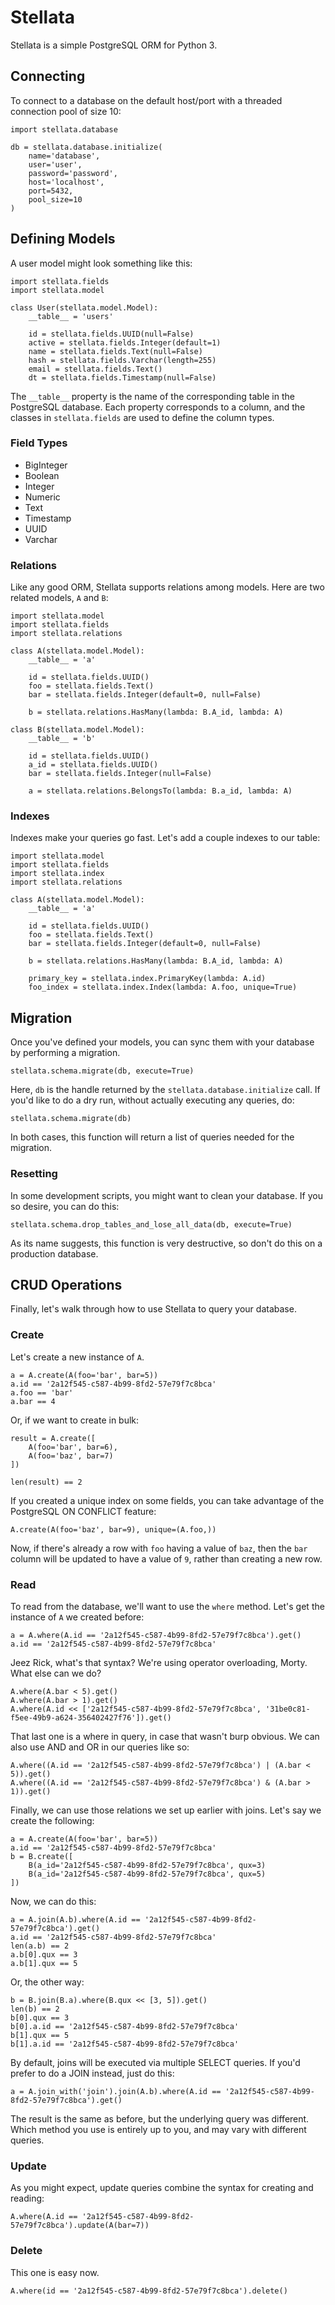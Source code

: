 # Stellata

Stellata is a simple PostgreSQL ORM for Python 3.

## Connecting

To connect to a database on the default host/port with a threaded connection pool of size 10:

    import stellata.database

    db = stellata.database.initialize(
        name='database',
        user='user',
        password='password',
        host='localhost',
        port=5432,
        pool_size=10
    )

## Defining Models

A user model might look something like this:

    import stellata.fields
    import stellata.model

    class User(stellata.model.Model):
        __table__ = 'users'

        id = stellata.fields.UUID(null=False)
        active = stellata.fields.Integer(default=1)
        name = stellata.fields.Text(null=False)
        hash = stellata.fields.Varchar(length=255)
        email = stellata.fields.Text()
        dt = stellata.fields.Timestamp(null=False)

The `__table__` property is the name of the corresponding table in the PostgreSQL database. Each property corresponds to a column, and the classes in `stellata.fields` are used to define the column types.

### Field Types

* BigInteger
* Boolean
* Integer
* Numeric
* Text
* Timestamp
* UUID
* Varchar

### Relations

Like any good ORM, Stellata supports relations among models. Here are two related models, `A` and `B`:

    import stellata.model
    import stellata.fields
    import stellata.relations

    class A(stellata.model.Model):
        __table__ = 'a'

        id = stellata.fields.UUID()
        foo = stellata.fields.Text()
        bar = stellata.fields.Integer(default=0, null=False)

        b = stellata.relations.HasMany(lambda: B.A_id, lambda: A)

    class B(stellata.model.Model):
        __table__ = 'b'

        id = stellata.fields.UUID()
        a_id = stellata.fields.UUID()
        bar = stellata.fields.Integer(null=False)

        a = stellata.relations.BelongsTo(lambda: B.a_id, lambda: A)

### Indexes

Indexes make your queries go fast. Let's add a couple indexes to our table:

    import stellata.model
    import stellata.fields
    import stellata.index
    import stellata.relations

    class A(stellata.model.Model):
        __table__ = 'a'

        id = stellata.fields.UUID()
        foo = stellata.fields.Text()
        bar = stellata.fields.Integer(default=0, null=False)

        b = stellata.relations.HasMany(lambda: B.A_id, lambda: A)

        primary_key = stellata.index.PrimaryKey(lambda: A.id)
        foo_index = stellata.index.Index(lambda: A.foo, unique=True)

## Migration

Once you've defined your models, you can sync them with your database by performing a migration.

    stellata.schema.migrate(db, execute=True)

Here, `db` is the handle returned by the `stellata.database.initialize` call. If you'd like to do a dry run, without actually executing any queries, do:

    stellata.schema.migrate(db)

In both cases, this function will return a list of queries needed for the migration.

### Resetting

In some development scripts, you might want to clean your database. If you so desire, you can do this:

    stellata.schema.drop_tables_and_lose_all_data(db, execute=True)

As its name suggests, this function is very destructive, so don't do this on a production database.

## CRUD Operations

Finally, let's walk through how to use Stellata to query your database.

### Create

Let's create a new instance of `A`.

    a = A.create(A(foo='bar', bar=5))
    a.id == '2a12f545-c587-4b99-8fd2-57e79f7c8bca'
    a.foo == 'bar'
    a.bar == 4

Or, if we want to create in bulk:

    result = A.create([
        A(foo='bar', bar=6),
        A(foo='baz', bar=7)
    ])

    len(result) == 2

If you created a unique index on some fields, you can take advantage of the PostgreSQL ON CONFLICT feature:

    A.create(A(foo='baz', bar=9), unique=(A.foo,))

Now, if there's already a row with `foo` having a value of `baz`, then the `bar` column will be updated to have a value of `9`, rather than creating a new row.

### Read

To read from the database, we'll want to use the `where` method. Let's get the instance of `A` we created before:

    a = A.where(A.id == '2a12f545-c587-4b99-8fd2-57e79f7c8bca').get()
    a.id == '2a12f545-c587-4b99-8fd2-57e79f7c8bca'

Jeez Rick, what's that syntax? We're using operator overloading, Morty. What else can we do?

    A.where(A.bar < 5).get()
    A.where(A.bar > 1).get()
    A.where(A.id << ['2a12f545-c587-4b99-8fd2-57e79f7c8bca', '31be0c81-f5ee-49b9-a624-356402427f76']).get()

That last one is a where in query, in case that wasn't burp obvious. We can also use AND and OR in our queries like so:

    A.where((A.id == '2a12f545-c587-4b99-8fd2-57e79f7c8bca') | (A.bar < 5)).get()
    A.where((A.id == '2a12f545-c587-4b99-8fd2-57e79f7c8bca') & (A.bar > 1)).get()

Finally, we can use those relations we set up earlier with joins. Let's say we create the following:

    a = A.create(A(foo='bar', bar=5))
    a.id == '2a12f545-c587-4b99-8fd2-57e79f7c8bca'
    b = B.create([
        B(a_id='2a12f545-c587-4b99-8fd2-57e79f7c8bca', qux=3)
        B(a_id='2a12f545-c587-4b99-8fd2-57e79f7c8bca', qux=5)
    ])


Now, we can do this:

    a = A.join(A.b).where(A.id == '2a12f545-c587-4b99-8fd2-57e79f7c8bca').get()
    a.id == '2a12f545-c587-4b99-8fd2-57e79f7c8bca'
    len(a.b) == 2
    a.b[0].qux == 3
    a.b[1].qux == 5

Or, the other way:

    b = B.join(B.a).where(B.qux << [3, 5]).get()
    len(b) == 2
    b[0].qux == 3
    b[0].a.id == '2a12f545-c587-4b99-8fd2-57e79f7c8bca'
    b[1].qux == 5
    b[1].a.id == '2a12f545-c587-4b99-8fd2-57e79f7c8bca'

By default, joins will be executed via multiple SELECT queries. If you'd prefer to do a JOIN instead, just do this:

    a = A.join_with('join').join(A.b).where(A.id == '2a12f545-c587-4b99-8fd2-57e79f7c8bca').get()

The result is the same as before, but the underlying query was different. Which method you use is entirely up to you, and may vary with different queries.

### Update

As you might expect, update queries combine the syntax for creating and reading:

    A.where(A.id == '2a12f545-c587-4b99-8fd2-57e79f7c8bca').update(A(bar=7))

### Delete

This one is easy now.

    A.where(id == '2a12f545-c587-4b99-8fd2-57e79f7c8bca').delete()

